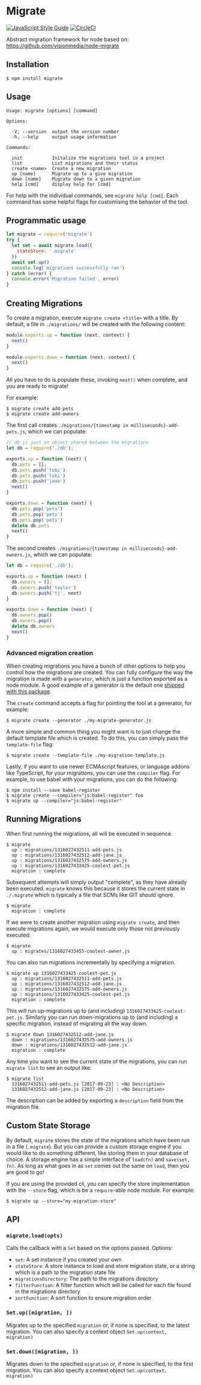 # Migrate

[![JavaScript Style Guide](https://img.shields.io/badge/code_style-standard-brightgreen.svg)](https://standardjs.com)
[![CircleCI](https://circleci.com/gh/julianhille/migrate-await/tree/master.svg?style=svg&circle-token=f060aa910c6d6eace729683183ec6166c72f60d2)](https://circleci.com/gh/julianhille/migrate-await/tree/master)

Abstract migration framework for node based on:
https://github.com/visionmedia/node-migrate

## Installation

    $ npm install migrate

## Usage

```
Usage: migrate [options] [command]

Options:

  -V, --version  output the version number
  -h, --help     output usage information

Commands:

  init           Initalize the migrations tool in a project
  list           List migrations and their status
  create <name>  Create a new migration
  up [name]      Migrate up to a give migration
  down [name]    Migrate down to a given migration
  help [cmd]     display help for [cmd]
```

For help with the individual commands, see `migrate help [cmd]`.  Each command has some helpful flags
for customising the behavior of the tool.

## Programmatic usage

```javascript
let migrate = require('migrate')
try {
  let set = await migrate.load({
    stateStore: '.migrate'
  })
  await set.up()
  console.log('migrations successfully ran')
} catch (error) {
  console.error('Migration failed', error)
}
```

## Creating Migrations

To create a migration, execute `migrate create <title>` with a title. By default, a file in `./migrations/` will be created with the following content:

```javascript
module.exports.up = function (next, context) {
  next()
}

module.exports.down = function (next, context) {
  next()
}
```

All you have to do is populate these, invoking `next()` when complete, and you are ready to migrate!

For example:

```
$ migrate create add-pets
$ migrate create add-owners
```

The first call creates `./migrations/{timestamp in milliseconds}-add-pets.js`, which we can populate:

```javascript
// db is just an object shared between the migrations
let db = require('./db');

exports.up = function (next) {
  db.pets = [];
  db.pets.push('tobi')
  db.pets.push('loki')
  db.pets.push('jane')
  next()
}

exports.down = function (next) {
  db.pets.pop('pets')
  db.pets.pop('pets')
  db.pets.pop('pets')
  delete db.pets
  next()
}
```

The second creates `./migrations/{timestamp in milliseconds}-add-owners.js`, which we can populate:

```javascript
let db = require('./db');

exports.up = function (next) {
  db.owners = [];
  db.owners.push('taylor')
  db.owners.push('tj', next)
}

exports.down = function (next) {
  db.owners.pop()
  db.owners.pop()
  delete db.owners
  next()
}
```

### Advanced migration creation

When creating migrations you have a bunch of other options to help you control how the migrations
are created.  You can fully configure the way the migration is made with a `generator`, which is just a 
function exported as a node module.  A good example of a generator is the  default one [shipped with
this package](https://github.com/tj/node-migrate/blob/b282cacbb4c0e73631d651394da52396131dd5de/lib/template-generator.js).

The `create` command accepts a flag for pointing the tool at a generator, for example:

```
$ migrate create --generator ./my-migrate-generator.js
```

A more simple and common thing you might want is to just change the default template file which is created.  To do this, you
can simply pass the `template-file` flag:

```
$ migrate create --template-file ./my-migration-template.js
```

Lastly, if you want to use newer ECMAscript features, or language addons like TypeScript, for your migrations, you can
use the `compiler` flag.  For example, to use babel with your migrations, you can do the following:

```
$ npm install --save babel-register
$ migrate create --compiler="js:babel-register" foo
$ migrate up --compiler="js:babel-register"
```

## Running Migrations

When first running the migrations, all will be executed in sequence.

```
$ migrate
  up : migrations/1316027432511-add-pets.js
  up : migrations/1316027432512-add-jane.js
  up : migrations/1316027432575-add-owners.js
  up : migrations/1316027433425-coolest-pet.js
  migration : complete
```

Subsequent attempts will simply output "complete", as they have already been executed. `migrate` knows this because it stores the current state in 
`./.migrate` which is typically a file that SCMs like GIT should ignore.

```
$ migrate
  migration : complete
```

If we were to create another migration using `migrate create`, and then execute migrations again, we would execute only those not previously executed:

```
$ migrate
  up : migrates/1316027433455-coolest-owner.js
```

You can also run migrations incrementally by specifying a migration.

```
$ migrate up 1316027433425-coolest-pet.js
  up : migrations/1316027432511-add-pets.js
  up : migrations/1316027432512-add-jane.js
  up : migrations/1316027432575-add-owners.js
  up : migrations/1316027433425-coolest-pet.js
  migration : complete
```

This will run up-migrations up to (and including) `1316027433425-coolest-pet.js`. Similarly you can run down-migrations up to (and including) a
specific migration, instead of migrating all the way down.

```
$ migrate down 1316027432512-add-jane.js
  down : migrations/1316027432575-add-owners.js
  down : migrations/1316027432512-add-jane.js
  migration : complete
```

Any time you want to see the current state of the migrations, you can run `migrate list` to see an output like:

```
$ migrate list
  1316027432511-add-pets.js [2017-09-23] : <No Description>
  1316027432512-add-jane.js [2017-09-23] : <No Description>
```

The description can be added by exporting a `description` field from the migration file.

## Custom State Storage

By default, `migrate` stores the state of the migrations which have been run in a file (`.migrate`).  But you
can provide a custom storage engine if you would like to do something different, like storing them in your database of choice.
A storage engine has a simple interface of `load(fn)` and `save(set, fn)`.  As long as what goes in as `set` comes out
the same on `load`, then you are good to go!

If you are using the provided cli, you can specify the store implementation with the `--store` flag, which is be a `require`-able node module.  For example:

```
$ migrate up --store="my-migration-store"
```

## API

### `migrate.load(opts)`

Calls the callback with a `Set` based on the options passed.  Options:

- `set`: A set instance if you created your own
- `stateStore`: A store instance to load and store migration state, or a string which is a path to the migration state file
- `migrationsDirectory`: The path to the migrations directory
- `filterFunction`: A filter function which will be called for each file found in the migrations directory
- `sortFunction`: A sort function to ensure migration order

### `Set.up([migration, ])`

Migrates up to the specified `migration` or, if none is specified, to the latest
migration. You can also specify a context object `Set.up(context, migration)`

### `Set.down([migration, ])`

Migrates down to the specified `migration` or, if none is specified, to the
first migration. You can also specify a context object `Set.up(context, migration)`
